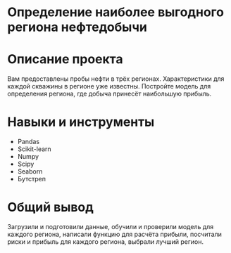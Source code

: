 # Определение наиболее выгодного региона нефтедобычи
# Описание проекта
Вам предоставлены пробы нефти в трёх регионах. Характеристики для каждой скважины в регионе уже известны. Постройте модель для определения региона, где добыча принесёт наибольшую прибыль. 
# Навыки и инструменты
- Pandas
- Scikit-learn
- Numpy
- Scipy
- Seaborn
- Бутстреп
# Общий вывод
Загрузили и подготовили данные, обучили и проверили модель для каждого региона, написали функцию для расчёта прибыли, посчитали риски и прибыль для каждого региона, выбрали лучший регион.
